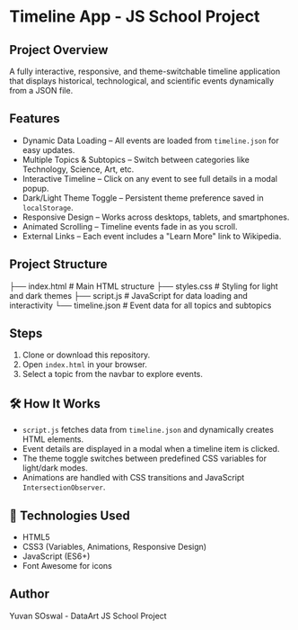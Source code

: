 # Timeline App - JS School Project

## Project Overview
A fully interactive, responsive, and theme-switchable timeline application that displays historical, technological, and scientific events dynamically from a JSON file.

## Features
- Dynamic Data Loading – All events are loaded from `timeline.json` for easy updates.
- Multiple Topics & Subtopics – Switch between categories like Technology, Science, Art, etc.
- Interactive Timeline – Click on any event to see full details in a modal popup.
- Dark/Light Theme Toggle – Persistent theme preference saved in `localStorage`.
- Responsive Design – Works across desktops, tablets, and smartphones.
- Animated Scrolling – Timeline events fade in as you scroll.
- External Links – Each event includes a "Learn More" link to Wikipedia.

## Project Structure
├── index.html # Main HTML structure
├── styles.css # Styling for light and dark themes
├── script.js # JavaScript for data loading and interactivity
└── timeline.json # Event data for all topics and subtopics

## Steps
1. Clone or download this repository.
2. Open `index.html` in your browser.
3. Select a topic from the navbar to explore events.

## 🛠 How It Works
- `script.js` fetches data from `timeline.json` and dynamically creates HTML elements.
- Event details are displayed in a modal when a timeline item is clicked.
- The theme toggle switches between predefined CSS variables for light/dark modes.
- Animations are handled with CSS transitions and JavaScript `IntersectionObserver`.

## 🎨 Technologies Used
- HTML5
- CSS3 (Variables, Animations, Responsive Design)
- JavaScript (ES6+)
- Font Awesome for icons

## Author
Yuvan SOswal - DataArt JS School Project
